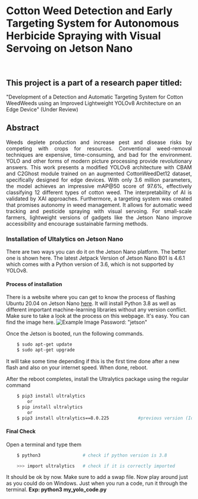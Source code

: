 # Cotton Weed Detection and Early Targeting System for Autonomous Herbicide Spraying with Visual Servoing on Jetson Nano <br> <br> 


## This project is a part of a research paper titled: 
"Development of a Detection and Automatic Targeting System for Cotton WeedWeeds using an Improved Lightweight YOLOv8 Architecture on an Edge Device" (Under Review)



## Abstract
<div style="text-align: justify">
Weeds deplete production and increase pest and disease risks by competing with crops for resources. Conventional weed-removal techniques are expensive, time-consuming, and bad for the environment. YOLO and other forms of modern picture processing provide revolutionary answers. This work presents a modified YOLOv8 architecture with CBAM and C2Ghost module trained on an augmented CottonWeedDet12 dataset, specifically designed for edge devices. With only 3.6 million parameters, the model achieves an impressive mAP@50 score of 97.6%, effectively classifying 12 different types of cotton weed. The interpretability of AI is validated by XAI approaches. Furthermore, a targeting system was created that promises autonomy in weed management. It allows for automatic weed tracking and pesticide spraying with visual servoing. For small-scale farmers, lightweight versions of gadgets like the Jetson Nano improve accessibility and encourage sustainable farming methods.
</div>

### Installation of Ultalytics on Jetson Nano
There are two ways you can do it on the Jetson Nano platform. The better one is shown here. The latest Jetpack Version of Jetson Nano B01 is 4.6.1 which comes with a Python version of 3.6, which is not supported by YOLOv8. 

#### Process of installation

There is a website where you can get to know the process of flashing Ubuntu 20.04 on Jetson Nano [here](https://github.com/Qengineering/Jetson-Nano-Ubuntu-20-image). It will install Python 3.8 as well as different important machine-learning libraries without any version conflict. Make sure to take a look at the process on this webpage. It's easy. You can find the image here.  ![Example Image](images/example.png)
Password: "jetson"

Once the Jetson is booted, run the following commands.

```bash
    $ sudo apt-get update
    $ sudo apt-get upgrade
```
It will take some time depending if this is the first time done after a new flash and also on your internet speed. When done, reboot. 

After the reboot completes, install the Ultralytics package using the regular command
```bash
    $ pip3 install ultralytics
        or
    $ pip install ultralytics
        or
    $ pip3 install ultralytics==8.0.225           #previous version (Ideal, Not too new or old)
```
#### Final Check
Open a terminal and type them
```bash
    $ python3                # check if python version is 3.8

    >>> import ultralytics   # check if it is correctly imported
```
It should be ok by now. Make sure to add a swap file. Now play around just as you could do on Windows. Just when you run a code, run it through the terminal. **Exp: python3 my_yolo_code.py**

